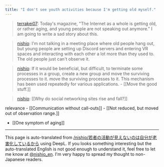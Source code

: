 ```yaml
---
title: "I don't see youth activities because I'm getting old myself."
---
```


> [terrakei07](https://twitter.com/terrakei07/status/1462941954426032129): Today's magazine, "The Internet as a whole is getting old, or rather aging, and young people are not speaking out anymore." I am going to write a sad story about this.

> [nishio](https://twitter.com/nishio/status/1462993118706372614): I'm not talking in a meeting place where old people hang out, but young people are setting up Discord servers and entering VR spaces and interacting with each other a lot more than they used to. The old people just can't observe it.

> [nishio](https://twitter.com/nishio/status/1462998113967218688): If it would be beneficial, but difficult, to terminate some processes in a group, create a new group and move the surviving processes to it. move the surviving processes to it. This mechanism has been used repeatedly for various applications.
    - [[Move the good stuff.]]

> [nishio](https://twitter.com/nishio/status/1463005392519118858):  [[Why do social networking sites rise and fall?]]

relevance
    - [[Communication without call-outs]]
    - [[Not reduced, but moved out of observation range.]]

- [[One symptom of aging]]

---
This page is auto-translated from [/nishio/若者の活動が見えないのは自分が老害化しているから](https://scrapbox.io/nishio/若者の活動が見えないのは自分が老害化しているから) using DeepL. If you looks something interesting but the auto-translated English is not good enough to understand it, feel free to let me know at [@nishio_en](https://twitter.com/nishio_en). I'm very happy to spread my thought to non-Japanese readers.